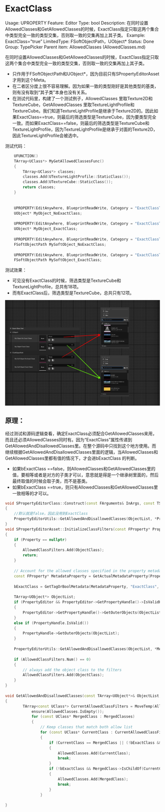 # ExactClass

Usage: UPROPERTY
Feature: Editor
Type: bool
Description: 在同时设置AllowedClasses和GetAllowedClasses的时候，ExactClass指定只取这两个集合中类型完全一致的类型交集，否则取一致的交集再加上其子类。
Example: ExactClass="true”
LimitedType: FSoftObjectPath，UObject*
Status: Done
Group: TypePicker
Parent item: AllowedClasses (AllowedClasses.md)

在同时设置AllowedClasses和GetAllowedClasses的时候，ExactClass指定只取这两个集合中类型完全一致的类型交集，否则取一致的交集再加上其子类。

- 只作用于FSoftObjectPath和UObject*，因为目前只有SPropertyEditorAsset才用到这个Meta。
- 在二者区分度上很不容易理解。因为如果一致的类型刚好是其他类型的基类，则有没有取到“其子类”本身也没有关系。
- 在测试代码里，构建了一个测试例子，AllowedClasses 里取Texture2D和TextureCube，GetAllowedClasses 里取TextureLightProfile和TextureCube。我们知道TextureLightProfile是继承于Texture2D的。因此如果ExactClass==true，则最后的筛选类型是TextureCube，因为要类型完全一致。而如果ExactClass==false，则最后的筛选类型是TextureCube和TextureLightProfile，因为TextureLightProfile是继承于对面的Texture2D，因此TextureLightProfile会被选中。

测试代码：

```cpp
	UFUNCTION()
	TArray<UClass*> MyGetAllowedClassesFunc()
	{
		TArray<UClass*> classes;
		classes.Add(UTextureLightProfile::StaticClass());
		classes.Add(UTextureCube::StaticClass());
		return classes;
	}
	
	
	UPROPERTY(EditAnywhere, BlueprintReadWrite, Category = "ExactClassTest|UObject*", meta = (AllowedClasses = "/Script/Engine.Texture2D,/Script/Engine.TextureCube",GetAllowedClasses = "MyGetAllowedClassesFunc"))
	UObject* MyObject_NoExactClass;

	UPROPERTY(EditAnywhere, BlueprintReadWrite, Category = "ExactClassTest|UObject*", meta = (ExactClass, AllowedClasses = "/Script/Engine.Texture2D,/Script/Engine.TextureCube",GetAllowedClasses = "MyGetAllowedClassesFunc"))
	UObject* MyObject_ExactClass;

	UPROPERTY(EditAnywhere, BlueprintReadWrite, Category = "ExactClassTest|FSoftObjectPath", meta = (AllowedClasses = "/Script/Engine.Texture2D,/Script/Engine.TextureCube",GetAllowedClasses = "MyGetAllowedClassesFunc"))
	FSoftObjectPath MySoftObject_NoExactClass;

	UPROPERTY(EditAnywhere, BlueprintReadWrite, Category = "ExactClassTest|FSoftObjectPath", meta = (ExactClass, AllowedClasses = "/Script/Engine.Texture2D,/Script/Engine.TextureCube",GetAllowedClasses = "MyGetAllowedClassesFunc"))
	FSoftObjectPath MySoftObject_ExactClass;
```

测试效果：

- 可见没有ExactClass的时候，筛选类型是TextureCube和TextureLightProfile，总共有18项。
- 而有ExactClass后，筛选类型是TextureCube，总共只有12项。

![ExactClass.jpg](ExactClass/ExactClass.jpg)

## 原理：

经过测试和源码逻辑查看，确定ExactClass必须配合GetAllowedClasses来用，而且还必须AllowedClasses同时有。因为“ExactClass”属性传递到GetAllowedAndDisallowedClasses里。在整个源码中只找到这个地方使用。而继续根据GetAllowedAndDisallowedClasses里面的逻辑，当AllowedClasses和GetAllowedClasses里都有值的情况下，才会进bExactClass 的判断。

- 如果bExactClass ==false，则AllowedClasses和GetAllowedClasses里的值，要相等或者是对方的子类才可以，意思就是得是一个继承树里面的，然后最终取值的时候会取子类，而不是基类。
- 如果bExactClass ==true，则只有AllowedClasses和GetAllowedClasses里一致相等的才可以。

```cpp
void SPropertyEditorClass::Construct(const FArguments& InArgs, const TSharedPtr< FPropertyEditor >& InPropertyEditor)
{
	//默认就是false，因此没用到ExactClass
	PropertyEditorUtils::GetAllowedAndDisallowedClasses(ObjectList, *Property, AllowedClassFilters, DisallowedClassFilters, false);
}
void SPropertyEditorAsset::InitializeClassFilters(const FProperty* Property)
{
	if (Property == nullptr)
	{
		AllowedClassFilters.Add(ObjectClass);
		return;
	}

	// Account for the allowed classes specified in the property metadata
	const FProperty* MetadataProperty = GetActualMetadataProperty(Property);

	bExactClass = GetTagOrBoolMetadata(MetadataProperty, "ExactClass", false);
	
	TArray<UObject*> ObjectList;
	if (PropertyEditor && PropertyEditor->GetPropertyHandle()->IsValidHandle())
	{
		PropertyEditor->GetPropertyHandle()->GetOuterObjects(ObjectList);
	}
	else if (PropertyHandle.IsValid())
	{
		PropertyHandle->GetOuterObjects(ObjectList);
	}
	
	PropertyEditorUtils::GetAllowedAndDisallowedClasses(ObjectList, *MetadataProperty, AllowedClassFilters, DisallowedClassFilters, bExactClass, ObjectClass);
	
	if (AllowedClassFilters.Num() == 0)
	{
		// always add the object class to the filters
		AllowedClassFilters.Add(ObjectClass);
	}
}

void GetAllowedAndDisallowedClasses(const TArray<UObject*>& ObjectList, const FProperty& MetadataProperty, TArray<const UClass*>& AllowedClasses, TArray<const UClass*>& DisallowedClasses, bool bExactClass, const UClass* ObjectClass)
{
		TArray<const UClass*> CurrentAllowedClassFilters = MoveTemp(AllowedClasses);
			ensure(AllowedClasses.IsEmpty());
			for (const UClass* MergedClass : MergedClasses)
			{
				// Keep classes that match both allow list
				for (const UClass* CurrentClass : CurrentAllowedClassFilters)
				{
					if (CurrentClass == MergedClass || (!bExactClass && CurrentClass->IsChildOf(MergedClass)))
					{
						AllowedClasses.Add(CurrentClass);
						break;
					}
					if (!bExactClass && MergedClass->IsChildOf(CurrentClass))
					{
						AllowedClasses.Add(MergedClass);
						break;
					}
				}

}

```